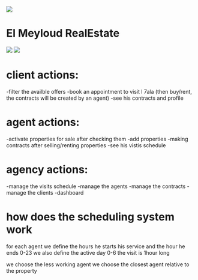 <img src="https://github.com/zaqks/el_meyloud_RE/blob/f3a5c8c45025986354d71c5431c476e529365bd6/api/src/main/resources/static/media/images/logo/text.svg">

# El Meyloud RealEstate

<img src="https://github.com/zaqks/el_meyloud_RE/blob/f3a5c8c45025986354d71c5431c476e529365bd6/api/src/main/resources/static/media/images/logo/text.svg">

<img src="https://github.com/zaqks/el_meyloud_RE/blob/f3a5c8c45025986354d71c5431c476e529365bd6/api/src/main/resources/static/media/images/logo/text.svg">


# client actions:
-filter the availble offers 
-book an appointment to visit l 7ala (then buy/rent, the contracts will be created by an agent)
-see his contracts and profile

# agent actions:
-activate properties for sale after checking them
-add properties
-making contracts after selling/renting properties
-see his vistis schedule

# agency actions:
-manage the visits schedule
-manage the agents
-manage the contracts
-manage the clients
-dashboard



# how does the scheduling system work
for each agent we define the hours he starts his service and the hour he ends 0-23
we also define the active day 0-6
the visit is 1hour long

we choose the less working agent
we choose the closest agent relative to the property

